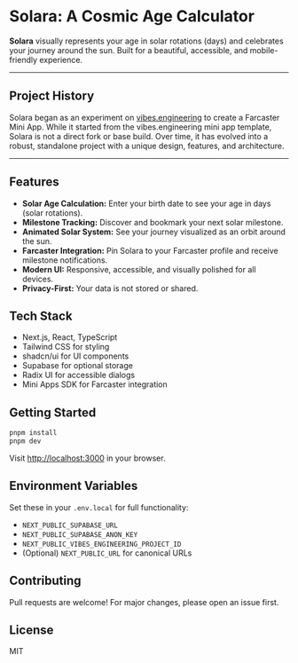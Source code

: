 # Solara: A Cosmic Age Calculator

**Solara** visually represents your age in solar rotations (days) and celebrates your journey around the sun. Built for a beautiful, accessible, and mobile-friendly experience.

---

## Project History

Solara began as an experiment on [vibes.engineering](https://warpcast.com/vibes.engineering) to create a Farcaster Mini App. While it started from the vibes.engineering mini app template, Solara is not a direct fork or base build. Over time, it has evolved into a robust, standalone project with a unique design, features, and architecture.

---

## Features

- **Solar Age Calculation:** Enter your birth date to see your age in days (solar rotations).
- **Milestone Tracking:** Discover and bookmark your next solar milestone.
- **Animated Solar System:** See your journey visualized as an orbit around the sun.
- **Farcaster Integration:** Pin Solara to your Farcaster profile and receive milestone notifications.
- **Modern UI:** Responsive, accessible, and visually polished for all devices.
- **Privacy-First:** Your data is not stored or shared.

## Tech Stack

- Next.js, React, TypeScript
- Tailwind CSS for styling
- shadcn/ui for UI components
- Supabase for optional storage
- Radix UI for accessible dialogs
- Mini Apps SDK for Farcaster integration

## Getting Started

```bash
pnpm install
pnpm dev
```

Visit [http://localhost:3000](http://localhost:3000) in your browser.

## Environment Variables

Set these in your `.env.local` for full functionality:

- `NEXT_PUBLIC_SUPABASE_URL`
- `NEXT_PUBLIC_SUPABASE_ANON_KEY`
- `NEXT_PUBLIC_VIBES_ENGINEERING_PROJECT_ID`
- (Optional) `NEXT_PUBLIC_URL` for canonical URLs

## Contributing

Pull requests are welcome! For major changes, please open an issue first.

## License

MIT

